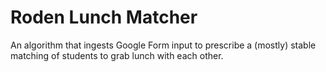 # Roden Lunch Matcher

An algorithm that ingests Google Form input to prescribe a (mostly) stable matching of students to grab lunch with each other.
